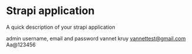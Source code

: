 # Strapi application

A quick description of your strapi application

admin username, email and password
vannet kruy
vannettest@gmail.com
Aa@123456
